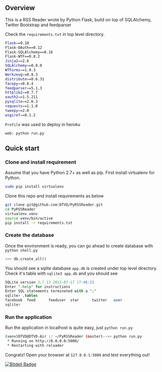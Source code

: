 ## Overview

This is a RSS Reader wrote by Python Flask, build on top of SQLAlchemy, Twitter Bootstrap and feedparser

Check the ```requirements.txt``` in top level directory.

```bash
Flask==0.10
Flask-OAuth==0.12
Flask-SQLAlchemy==0.16
Flask-WTF==0.8.2
Jinja2==2.6
SQLAlchemy==0.8.0
WTForms==1.0.3
Werkzeug==0.8.3
distribute==0.6.31
facepy==0.8.4
feedparser==5.1.3
httplib2==0.7.7
oauth2==1.5.211
pysqlite==2.6.3
requests==1.1.0
tweepy==2.0
wsgiref==0.1.2
```

```Profile``` was used to deploy in heroku
```bash
web: python run.py
```

## Quick start 
### Clone and install requirement

Assume that you have Python 2.7+ as well as pip. 
First install virtualenv for Python. 
```bash
sudo pip install virtualenv
```

Clone this repo and install requirements as below
```bash
git clone git@github.com:DTVD/PyRSSReader.git
cd PyRSSReader
virtualenv venv
source venv/bin/active
pip install -r requirements.txt
```

### Create the database
Once the environment is ready, you can go ahead to create database with ```python shell.py```
```python
>>> db.create_all()
```

You should see a sqlite database ```app.db``` is created under top level directory.
Check it's table with ```sqlite3 app.db``` and you should see 
```sql
SQLite version 3.7.13 2012-07-17 17:46:21
Enter ".help" for instructions
Enter SQL statements terminated with a ";"
sqlite> .tables
facebook  feed      feeduser  star      twitter   user
sqlite>

```

### Run the application
Run the application in localhost is quite easy, just ```python run.py``` 
```bash
(venv)DTVD@DTVD-Air :: ~/PyRSSReader (master)-->> python run.py
 * Running on http://0.0.0.0:5000/
 * Restarting with reloader
```
Congratz! Open your browser at ```127.0.0.1:5000``` and test everything out!






[![Bitdeli Badge](https://d2weczhvl823v0.cloudfront.net/DTVD/pyrssreader/trend.png)](https://bitdeli.com/free "Bitdeli Badge")

